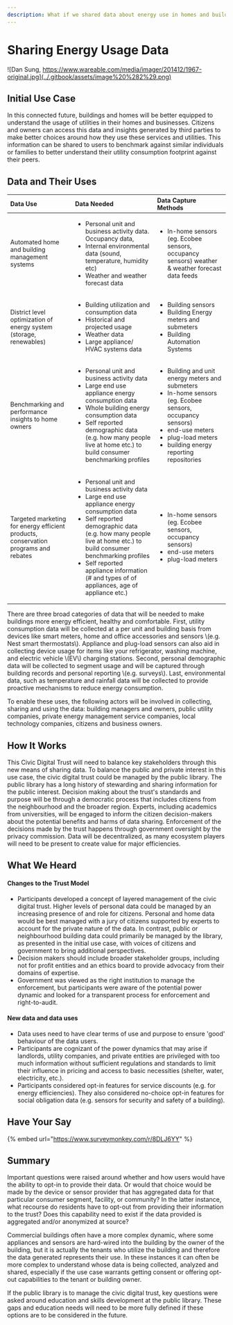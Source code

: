 ```yaml
---
description: What if we shared data about energy use in homes and buildings?
---
```


# Sharing Energy Usage Data

![Dan Sung, https://www.wareable.com/media/imager/201412/1967-original.jpg](../.gitbook/assets/image%20%282%29.png)

## Initial Use Case

In this connected future, buildings and homes will be better equipped to understand the usage of utilities in their homes and businesses. Citizens and owners can access this data and insights generated by third parties to make better choices around how they use these services and utilities. This information can be shared to users to benchmark against similar individuals or families to better understand their utility consumption footprint against their peers.

## Data and Their Uses

<table>
  <thead>
    <tr>
      <th style="text-align:left">Data Use</th>
      <th style="text-align:left">Data Needed</th>
      <th style="text-align:left">Data Capture Methods</th>
    </tr>
  </thead>
  <tbody>
    <tr>
      <td style="text-align:left">Automated home and building management systems</td>
      <td style="text-align:left">
        <ul>
          <li>Personal unit and business activity data. Occupancy data,</li>
          <li>Internal environmental data (sound, temperature, humidity etc)</li>
          <li>Weather and weather forecast data</li>
        </ul>
      </td>
      <td style="text-align:left">
        <ul>
          <li>In-home sensors (eg. Ecobee sensors, occupancy sensors) weather & weather
            forecast data feeds</li>
        </ul>
      </td>
    </tr>
    <tr>
      <td style="text-align:left">District level optimization of energy system (storage, renewables)</td>
      <td
      style="text-align:left">
        <ul>
          <li>Building utilization and consumption data</li>
          <li>Historical and projected usage</li>
          <li>Weather data</li>
          <li>Large appliance/ HVAC systems data</li>
        </ul>
        </td>
        <td style="text-align:left">
          <ul>
            <li>Building sensors</li>
            <li>Building Energy meters and submeters</li>
            <li>Building Automation Systems</li>
          </ul>
        </td>
    </tr>
    <tr>
      <td style="text-align:left">Benchmarking and performance insights to home owners</td>
      <td style="text-align:left">
        <ul>
          <li>Personal unit and business activity data</li>
          <li>Large end use appliance energy consumption data</li>
          <li>Whole building energy consumption data</li>
          <li>Self reported demographic data (e.g. how many people live at home etc.)
            to build consumer benchmarking profiles</li>
        </ul>
      </td>
      <td style="text-align:left">
        <ul>
          <li>Building and unit energy meters and submeters</li>
          <li>In-home sensors (eg. Ecobee sensors, occupancy sensors)</li>
          <li>end-use meters</li>
          <li>plug-load meters</li>
          <li>building energy reporting repositories</li>
        </ul>
        <p></p>
      </td>
    </tr>
    <tr>
      <td style="text-align:left">Targeted marketing for energy efficient products, conservation programs
        and rebates</td>
      <td style="text-align:left">
        <ul>
          <li>Personal unit and business activity data</li>
          <li>Large end use appliance energy consumption data</li>
          <li>Self reported demographic data (e.g. how many people live at home etc.)
            to build consumer benchmarking profiles</li>
          <li>Self reported appliance information (# and types of of appliances, age
            of appliance etc.)</li>
        </ul>
      </td>
      <td style="text-align:left">
        <ul>
          <li>In-home sensors (eg. Ecobee sensors, occupancy sensors)</li>
          <li>end-use meters</li>
          <li>plug-load meters</li>
        </ul>
      </td>
    </tr>
  </tbody>
</table>There are three broad categories of data that will be needed to make buildings more energy efficient, healthy and comfortable. First, utility consumption data will be collected at a per unit and building basis from devices like smart meters, home and office accessories and sensors \(e.g. Nest smart thermostats\). Appliance and plug-load sensors can also aid in collecting device usage for items like your refrigerator, washing machine, and electric vehicle \(EV\) charging stations. Second, personal demographic data will be collected to segment usage and will be captured through building records and personal reporting \(e.g. surveys\). Last, environmental data, such as temperature and rainfall data will be collected to provide proactive mechanisms to reduce energy consumption.  

To enable these uses, the following actors will be involved in collecting, sharing and using the data: building managers and owners, public utility companies, private energy management service companies, local technology companies, citizens and business owners.

## How It Works

This Civic Digital Trust will need to balance key stakeholders through this new means of sharing data. To balance the public and private interest in this use case, the civic digital trust could be managed by the public library. The public library has a long history of stewarding and sharing information for the public interest. Decision making about the trust's standards and purpose will be through a democratic process that includes citizens from the neighbourhood and the broader region. Experts, including academics from universities, will be engaged to inform the citizen decision-makers about the potential benefits and harms of data sharing. Enforcement of the decisions made by the trust happens through government oversight by the privacy commission. Data will be decentralized, as many ecosystem players will need to be present to create value for major efficiencies. 

## What We Heard 

#### Changes to the Trust Model

* Participants developed a concept of layered management of the civic digital trust. Higher levels of personal data could be managed by an increasing presence of and role for citizens. Personal and home data would be best managed with a jury of citizens supported by experts to account for the private nature of the data. In contrast, public or neighbourhood building data could primarily be managed by the library, as presented in the initial use case, with voices of citizens and government to bring additional perspectives.
* Decision makers should include broader stakeholder groups, including not for profit entities and an ethics board to provide advocacy from their domains of expertise.  
* Government was viewed as the right institution to manage the enforcement, but participants were aware of the potential power dynamic and looked for a transparent process for enforcement and right-to-audit.

#### New data and data uses

* Data uses need to have clear terms of use and purpose to ensure 'good' behaviour of the data users. 
* Participants are cognizant of the power dynamics that may arise if landlords, utility companies, and private entities are privileged with too much information without sufficient regulations and standards to limit their influence in pricing and access to basic necessities \(shelter, water, electricity, etc.\).
* Participants considered opt-in features for service discounts \(e.g. for energy efficiencies\). They also considered no-choice opt-in features for social obligation data \(e.g. sensors for security and safety of a building\).

## Have Your Say

{% embed url="https://www.surveymonkey.com/r/8DLJ6YY" %}

## Summary

Important questions were raised around whether and how users would have the ability to opt-in to provide their data. Or would that choice would be made by the device or sensor provider that has aggregated data for that particular consumer segment, facility, or community? In the latter instance, what recourse do residents have to opt-out from providing their information to the trust? Does this capability need to exist if the data provided is aggregated and/or anonymized at source?

Commercial buildings often have a more complex dynamic, where some appliances and sensors are hard-wired into the building by the owner of the building, but it is actually the tenants who utilize the building and therefore the data generated represents their use. In these instances it can often be more complex to understand whose data is being collected, analyzed and shared, especially if the use case warrants getting consent or offering opt-out capabilities to the tenant or building owner.  

If the public library is to manage the civic digital trust, key questions were asked around education and skills development at the public library. These gaps and education needs will need to be more fully defined if these options are to be considered in the future. 

